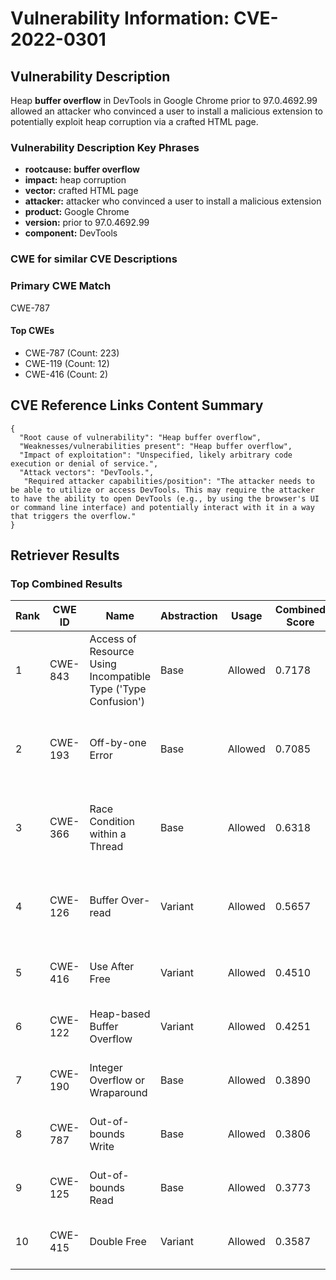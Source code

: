 # Vulnerability Information: CVE-2022-0301

## Vulnerability Description
Heap **buffer overflow** in DevTools in Google Chrome prior to 97.0.4692.99 allowed an attacker who convinced a user to install a malicious extension to potentially exploit heap corruption via a crafted HTML page.

### Vulnerability Description Key Phrases
- **rootcause:** **buffer overflow**
- **impact:** heap corruption
- **vector:** crafted HTML page
- **attacker:** attacker who convinced a user to install a malicious extension
- **product:** Google Chrome
- **version:** prior to 97.0.4692.99
- **component:** DevTools

### CWE for similar CVE Descriptions
### Primary CWE Match
CWE-787

#### Top CWEs
- CWE-787 (Count: 223)
- CWE-119 (Count: 12)
- CWE-416 (Count: 2)

## CVE Reference Links Content Summary
```
{
  "Root cause of vulnerability": "Heap buffer overflow",
  "Weaknesses/vulnerabilities present": "Heap buffer overflow",
  "Impact of exploitation": "Unspecified, likely arbitrary code execution or denial of service.",
  "Attack vectors": "DevTools.",
   "Required attacker capabilities/position": "The attacker needs to be able to utilize or access DevTools. This may require the attacker to have the ability to open DevTools (e.g., by using the browser's UI or command line interface) and potentially interact with it in a way that triggers the overflow."
}
```

## Retriever Results

### Top Combined Results

| Rank | CWE ID | Name | Abstraction | Usage | Combined Score | Retrievers | Individual Scores |
|------|--------|------|-------------|-------|---------------|------------|-------------------|
| 1 | CWE-843 | Access of Resource Using Incompatible Type ('Type Confusion') | Base | Allowed | 0.7178 | dense, sparse, graph | dense: 0.531, sparse: 0.259, graph: 0.851 |
| 2 | CWE-193 | Off-by-one Error | Base | Allowed | 0.7085 | dense, sparse, graph | dense: 0.520, sparse: 0.210, graph: 0.918 |
| 3 | CWE-366 | Race Condition within a Thread | Base | Allowed | 0.6318 | dense, sparse, graph | dense: 0.542, sparse: 0.254, graph: 0.602 |
| 4 | CWE-126 | Buffer Over-read | Variant | Allowed | 0.5657 | dense, sparse, graph | dense: 0.551, sparse: 0.185, graph: 0.648 |
| 5 | CWE-416 | Use After Free | Variant | Allowed | 0.4510 | dense, sparse | dense: 0.592, sparse: 0.336 |
| 6 | CWE-122 | Heap-based Buffer Overflow | Variant | Allowed | 0.4251 | dense, sparse | dense: 0.585, sparse: 0.293 |
| 7 | CWE-190 | Integer Overflow or Wraparound | Base | Allowed | 0.3890 | dense, sparse | dense: 0.540, sparse: 0.208 |
| 8 | CWE-787 | Out-of-bounds Write | Base | Allowed | 0.3806 | dense, sparse | dense: 0.539, sparse: 0.194 |
| 9 | CWE-125 | Out-of-bounds Read | Base | Allowed | 0.3773 | dense, sparse | dense: 0.518, sparse: 0.207 |
| 10 | CWE-415 | Double Free | Variant | Allowed | 0.3587 | sparse, graph | sparse: 0.195, graph: 0.776 |

